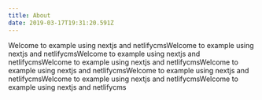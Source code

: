```yaml
---
title: About
date: 2019-03-17T19:31:20.591Z
---
```

Welcome to example using nextjs and netlifycmsWelcome to example using nextjs and netlifycmsWelcome to example using nextjs and netlifycmsWelcome to example using nextjs and netlifycmsWelcome to example using nextjs and netlifycmsWelcome to example using nextjs and netlifycmsWelcome to example using nextjs and netlifycmsWelcome to example using nextjs and netlifycms